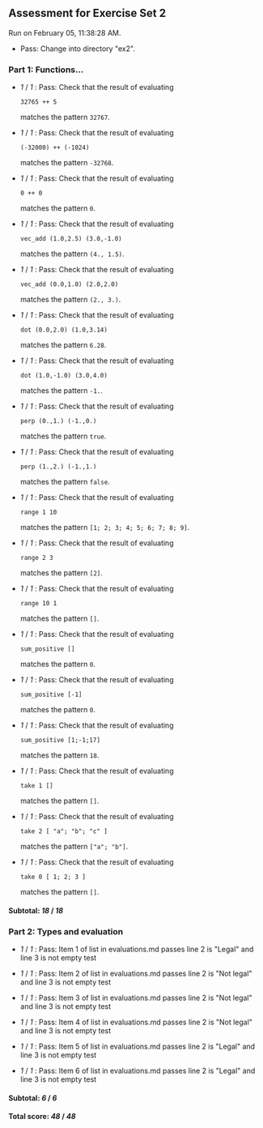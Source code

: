 ## Assessment for Exercise Set 2

Run on February 05, 11:38:28 AM.

+ Pass: Change into directory "ex2".

### Part 1: Functions...

+  _1_ / _1_ : Pass: 
Check that the result of evaluating
   ```
   32765 ++ 5
   ```
   matches the pattern `32767`.

   




+  _1_ / _1_ : Pass: 
Check that the result of evaluating
   ```
   (-32000) ++ (-1024)
   ```
   matches the pattern `-32768`.

   




+  _1_ / _1_ : Pass: 
Check that the result of evaluating
   ```
   0 ++ 0
   ```
   matches the pattern `0`.

   




+  _1_ / _1_ : Pass: 
Check that the result of evaluating
   ```
   vec_add (1.0,2.5) (3.0,-1.0)
   ```
   matches the pattern `(4., 1.5)`.

   




+  _1_ / _1_ : Pass: 
Check that the result of evaluating
   ```
   vec_add (0.0,1.0) (2.0,2.0)
   ```
   matches the pattern `(2., 3.)`.

   




+  _1_ / _1_ : Pass: 
Check that the result of evaluating
   ```
   dot (0.0,2.0) (1.0,3.14)
   ```
   matches the pattern `6.28`.

   




+  _1_ / _1_ : Pass: 
Check that the result of evaluating
   ```
   dot (1.0,-1.0) (3.0,4.0)
   ```
   matches the pattern `-1.`.

   




+  _1_ / _1_ : Pass: 
Check that the result of evaluating
   ```
   perp (0.,1.) (-1.,0.)
   ```
   matches the pattern `true`.

   




+  _1_ / _1_ : Pass: 
Check that the result of evaluating
   ```
   perp (1.,2.) (-1.,1.)
   ```
   matches the pattern `false`.

   




+  _1_ / _1_ : Pass: 
Check that the result of evaluating
   ```
   range 1 10
   ```
   matches the pattern `[1; 2; 3; 4; 5; 6; 7; 8; 9]`.

   




+  _1_ / _1_ : Pass: 
Check that the result of evaluating
   ```
   range 2 3
   ```
   matches the pattern `[2]`.

   




+  _1_ / _1_ : Pass: 
Check that the result of evaluating
   ```
   range 10 1
   ```
   matches the pattern `[]`.

   




+  _1_ / _1_ : Pass: 
Check that the result of evaluating
   ```
   sum_positive []
   ```
   matches the pattern `0`.

   




+  _1_ / _1_ : Pass: 
Check that the result of evaluating
   ```
   sum_positive [-1]
   ```
   matches the pattern `0`.

   




+  _1_ / _1_ : Pass: 
Check that the result of evaluating
   ```
   sum_positive [1;-1;17]
   ```
   matches the pattern `18`.

   




+  _1_ / _1_ : Pass: 
Check that the result of evaluating
   ```
   take 1 []
   ```
   matches the pattern `[]`.

   




+  _1_ / _1_ : Pass: 
Check that the result of evaluating
   ```
   take 2 [ "a"; "b"; "c" ]
   ```
   matches the pattern `["a"; "b"]`.

   




+  _1_ / _1_ : Pass: 
Check that the result of evaluating
   ```
   take 0 [ 1; 2; 3 ]
   ```
   matches the pattern `[]`.

   




#### Subtotal: _18_ / _18_

### Part 2: Types and evaluation

+  _1_ / _1_ : Pass: Item 1 of list in evaluations.md passes  line 2 is "Legal" and line 3 is not empty  test

+  _1_ / _1_ : Pass: Item 2 of list in evaluations.md passes  line 2 is "Not legal" and line 3 is not empty test

+  _1_ / _1_ : Pass: Item 3 of list in evaluations.md passes  line 2 is "Not legal" and line 3 is not empty test

+  _1_ / _1_ : Pass: Item 4 of list in evaluations.md passes  line 2 is "Not legal" and line 3 is not empty test

+  _1_ / _1_ : Pass: Item 5 of list in evaluations.md passes  line 2 is "Legal" and line 3 is not empty  test

+  _1_ / _1_ : Pass: Item 6 of list in evaluations.md passes  line 2 is "Legal" and line 3 is not empty  test

#### Subtotal: _6_ / _6_

#### Total score: _48_ / _48_

